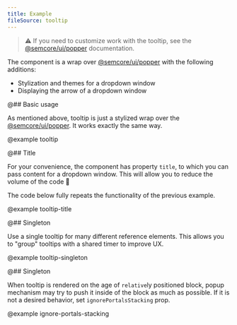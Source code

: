 ```yaml
---
title: Example
fileSource: tooltip
---
```


> ⚠️ If you need to customize work with the tooltip, see the [@semcore/ui/popper](/utils/popper/) documentation.

The component is a wrap over [@semcore/ui/popper](/utils/popper/) with the following additions:

- Stylization and themes for a dropdown window
- Displaying the arrow of a dropdown window

@## Basic usage

As mentioned above, tooltip is just a stylized wrap over the [@semcore/ui/popper](/utils/popper/). It works exactly the same way.

@example tooltip

@## Title

For your convenience, the component has property `title`, to which you can pass content for a dropdown window. This will allow you to reduce the volume of the code 🧐

The code below fully repeats the functionality of the previous example.

@example tooltip-title

@## Singleton

Use a single tooltip for many different reference elements. This allows you to "group" tooltips with a shared timer
to improve UX.

@example tooltip-singleton

@## Singleton

When tooltip is rendered on the age of `relative`ly positioned block, popup mechanism may try to push it inside of the block as much as possible. If it is not a desired behavior, set `ignorePortalsStacking` prop.

@example ignore-portals-stacking

